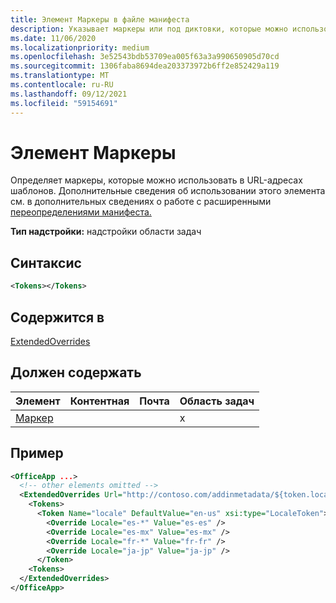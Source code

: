 ```yaml
---
title: Элемент Маркеры в файле манифеста
description: Указывает маркеры или под диктовки, которые можно использовать с URL-шаблонами в манифесте.
ms.date: 11/06/2020
ms.localizationpriority: medium
ms.openlocfilehash: 3e52543bdb53709ea005f63a3a990650905d70cd
ms.sourcegitcommit: 1306faba8694dea203373972b6ff2e852429a119
ms.translationtype: MT
ms.contentlocale: ru-RU
ms.lasthandoff: 09/12/2021
ms.locfileid: "59154691"
---
```

# <a name="tokens-element"></a>Элемент Маркеры

Определяет маркеры, которые можно использовать в URL-адресах шаблонов. Дополнительные сведения об использовании этого элемента см. в дополнительных сведениях о работе с расширенными [переопределениями манифеста.](../../develop/extended-overrides.md)

**Тип надстройки:** надстройки области задач

## <a name="syntax"></a>Синтаксис

```XML
<Tokens></Tokens>
```

## <a name="contained-in"></a>Содержится в

[ExtendedOverrides](extendedoverrides.md)

## <a name="must-contain"></a>Должен содержать

|Элемент|Контентная|Почта|Область задач|
|:-----|:-----|:-----|:-----|
|[Маркер](token.md)|||x|

## <a name="example"></a>Пример

```XML
<OfficeApp ...>
  <!-- other elements omitted -->
  <ExtendedOverrides Url="http://contoso.com/addinmetadata/${token.locale}/extended-manifest-overrides.json">
    <Tokens>
      <Token Name="locale" DefaultValue="en-us" xsi:type="LocaleToken">
        <Override Locale="es-*" Value="es-es" />
        <Override Locale="es-mx" Value="es-mx" />
        <Override Locale="fr-*" Value="fr-fr" />
        <Override Locale="ja-jp" Value="ja-jp" />
      </Token>
    <Tokens>
  </ExtendedOverrides>
</OfficeApp>
```